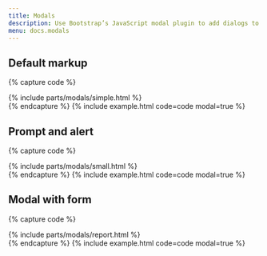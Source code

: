 ```yaml
---
title: Modals
description: Use Bootstrap’s JavaScript modal plugin to add dialogs to your site for lightboxes, user notifications, or completely custom content.
menu: docs.modals
---
```


## Default markup

{% capture code %}
<div class="modal-dialog" role="document">
    <div class="modal-content">
        {% include parts/modals/simple.html %}
    </div>
</div>
{% endcapture %}
{% include example.html code=code modal=true %}


## Prompt and alert

{% capture code %}
<div class="modal-dialog modal-sm" role="document">
    <div class="modal-content">
        {% include parts/modals/small.html %}
    </div>
</div>
{% endcapture %}
{% include example.html code=code modal=true %}


## Modal with form

{% capture code %}
<div class="modal-dialog modal-lg" role="document">
    <div class="modal-content">
        {% include parts/modals/report.html %}
    </div>
</div>
{% endcapture %}
{% include example.html code=code modal=true %}
